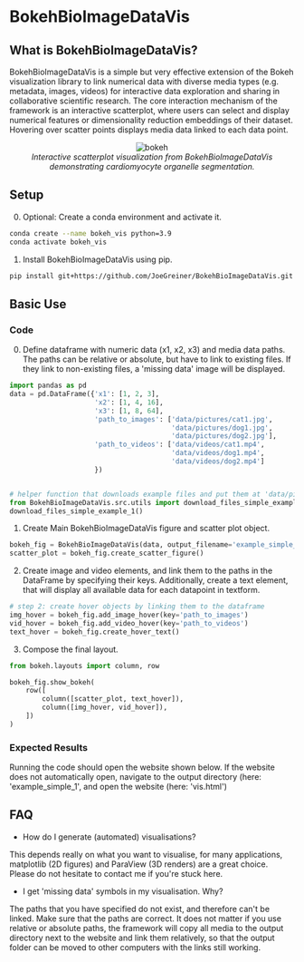 # BokehBioImageDataVis

## What is BokehBioImageDataVis?
BokehBioImageDataVis is a simple but very effective extension of the Bokeh visualization library to link numerical data with diverse media types (e.g. metadata, images, videos) for interactive data exploration and sharing in collaborative scientific research. The core interaction mechanism of the framework is an interactive scatterplot, where users can select and display numerical features or dimensionality reduction embeddings of their dataset. Hovering over scatter points displays media data linked to each data point.

<p align="center">
  <img src="https://github.com/JoeGreiner/BokehBioImageDataVis/assets/24453528/57d99753-c8d7-4ce4-bd87-c4ddcb01ceb3" alt="bokeh">
  <br>
  <em>Interactive scatterplot visualization from BokehBioImageDataVis demonstrating cardiomyocyte organelle segmentation.</em>
</p>

## Setup

0. Optional: Create a conda environment and activate it. 
```bash
conda create --name bokeh_vis python=3.9
conda activate bokeh_vis
```
1. Install BokehBioImageDataVis using pip.
```bash
pip install git+https://github.com/JoeGreiner/BokehBioImageDataVis.git
```

## Basic Use
### Code
0. Define dataframe with numeric data (x1, x2, x3) and media data paths. The paths can be relative or absolute, but have to link to existing files. If they link to non-existing files, a 'missing data' image will be displayed.
```python
import pandas as pd
data = pd.DataFrame({'x1': [1, 2, 3],
                     'x2': [1, 4, 16],
                     'x3': [1, 8, 64],
                     'path_to_images': ['data/pictures/cat1.jpg',
                                        'data/pictures/dog1.jpg',
                                        'data/pictures/dog2.jpg'],
                     'path_to_videos': ['data/videos/cat1.mp4',
                                        'data/videos/dog1.mp4',
                                        'data/videos/dog2.mp4']
                     })


# helper function that downloads example files and put them at 'data/pictures' and 'data/videos'
from BokehBioImageDataVis.src.utils import download_files_simple_example_1
download_files_simple_example_1()
```

1. Create Main BokehBioImageDataVis figure and scatter plot object.
```python
bokeh_fig = BokehBioImageDataVis(data, output_filename='example_simple_1/vis.html')
scatter_plot = bokeh_fig.create_scatter_figure()
```

2. Create image and video elements, and link them to the paths in the DataFrame by specifying their keys. Additionally, create a text element, that will display all available data for each datapoint in textform.
```python
# step 2: create hover objects by linking them to the dataframe
img_hover = bokeh_fig.add_image_hover(key='path_to_images')
vid_hover = bokeh_fig.add_video_hover(key='path_to_videos')
text_hover = bokeh_fig.create_hover_text()
```

3. Compose the final layout.
```python
from bokeh.layouts import column, row

bokeh_fig.show_bokeh(
    row([
        column([scatter_plot, text_hover]),
        column([img_hover, vid_hover]),
    ])
)
```
### Expected Results
Running the code should open the website shown below. If the website does not automatically open, navigate to the output directory (here: 'example_simple_1', and open the website (here: 'vis.html')

## FAQ

* How do I generate (automated) visualisations?

This depends really on what you want to visualise, for many applications, matplotlib (2D figures) and ParaView (3D renders) are a great choice. Please do not hesitate to contact me if you're stuck here.

* I get 'missing data' symbols in my visualisation. Why?

The paths that you have specified do not exist, and therefore can't be linked. Make sure that the paths are correct. It does not matter if you use relative or absolute paths, the framework will copy all media to the output directory next to the website and link them relatively, so that the output folder can be moved to other computers with the links still working.
